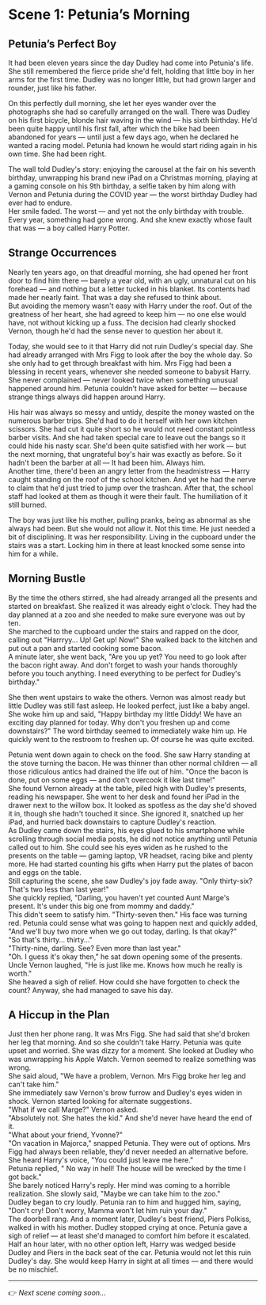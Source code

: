 # Scene 1: Petunia’s Morning

## Petunia’s Perfect Boy

It had been eleven years since the day Dudley had come into Petunia's life. She still remembered the fierce pride she'd felt, holding that little boy in her arms for the first time. Dudley was no longer little, but had grown larger and rounder, just like his father.

On this perfectly dull morning, she let her eyes wander over the photographs she had so carefully arranged on the wall. There was Dudley on his first bicycle, blonde hair waving in the wind — his sixth birthday. He'd been quite happy until his first fall, after which the bike had been abandoned for years — until just a few days ago, when he declared he wanted a racing model. Petunia had known he would start riding again in his own time. She had been right.

The wall told Dudley's story: enjoying the carousel at the fair on his seventh birthday, unwrapping his brand new iPad on a Christmas morning, playing at a gaming console on his 9th birthday, a selfie taken by him along with Vernon and Petunia during the COVID year — the worst birthday Dudley had ever had to endure.  
Her smile faded. The worst — and yet not the only birthday with trouble. Every year, something had gone wrong. And she knew exactly whose fault that was — a boy called Harry Potter.

## Strange Occurrences

Nearly ten years ago, on that dreadful morning, she had opened her front door to find him there — barely a year old, with an ugly, unnatural cut on his forehead — and nothing but a letter tucked in his blanket. Its contents had made her nearly faint. That was a day she refused to think about.  
But avoiding the memory wasn't easy with Harry under the roof. Out of the greatness of her heart, she had agreed to keep him — no one else would have, not without kicking up a fuss. The decision had clearly shocked Vernon, though he'd had the sense never to question her about it.

Today, she would see to it that Harry did not ruin Dudley's special day. She had already arranged with Mrs Figg to look after the boy the whole day. So she only had to get through breakfast with him. Mrs Figg had been a blessing in recent years, whenever she needed someone to babysit Harry. She never complained — never looked twice when something unusual happened around him. Petunia couldn't have asked for better — because strange things always did happen around Harry.

His hair was always so messy and untidy, despite the money wasted on the numerous barber trips. She'd had to do it herself with her own kitchen scissors. She had cut it quite short so he would not need constant pointless barber visits. And she had taken special care to leave out the bangs so it could hide his nasty scar. She'd been quite satisfied with her work — but the next morning, that ungrateful boy's hair was exactly as before. So it hadn't been the barber at all — It had been him. Always him.  
Another time, there'd been an angry letter from the headmistress — Harry caught standing on the roof of the school kitchen. And yet he had the nerve to claim that he'd just tried to jump over the trashcan. After that, the school staff had looked at them as though it were their fault. The humiliation of it still burned.

The boy was just like his mother, pulling pranks, being as abnormal as she always had been. But she would not allow it. Not this time. He just needed a bit of disciplining. It was her responsibility. Living in the cupboard under the stairs was a start. Locking him in there at least knocked some sense into him for a while.

## Morning Bustle

By the time the others stirred, she had already arranged all the presents and started on breakfast. She realized it was already eight o'clock. They had the day planned at a zoo and she needed to make sure everyone was out by ten.  
She marched to the cupboard under the stairs and rapped on the door, calling out "Harrryy... Up! Get up! Now!" She walked back to the kitchen and put out a pan and started cooking some bacon.  
A minute later, she went back, "Are you up yet? You need to go look after the bacon right away. And don't forget to wash your hands thoroughly before you touch anything. I need everything to be perfect for Dudley's birthday."

She then went upstairs to wake the others. Vernon was almost ready but little Dudley was still fast asleep. He looked perfect, just like a baby angel. She woke him up and said, "Happy birthday my little Diddy! We have an exciting day planned for today. Why don't you freshen up and come downstairs?" The word birthday seemed to immediately wake him up. He quickly went to the restroom to freshen up. Of course he was quite excited.

Petunia went down again to check on the food. She saw Harry standing at the stove turning the bacon. He was thinner than other normal children — all those ridiculous antics had drained the life out of him. "Once the bacon is done, put on some eggs — and don't overcook it like last time!"  
She found Vernon already at the table, piled high with Dudley's presents, reading his newspaper. She went to her desk and found her iPad in the drawer next to the willow box. It looked as spotless as the day she'd shoved it in, though she hadn't touched it since. She ignored it, snatched up her iPad, and hurried back downstairs to capture Dudley's reaction.  
As Dudley came down the stairs, his eyes glued to his smartphone while scrolling through social media posts, he did not notice anything until Petunia called out to him. She could see his eyes widen as he rushed to the presents on the table — gaming laptop, VR headset, racing bike and plenty more. He had started counting his gifts when Harry put the plates of bacon and eggs on the table.  
Still capturing the scene, she saw Dudley's joy fade away. "Only thirty-six? That's two less than last year!"  
She quickly replied, "Darling, you haven't yet counted Aunt Marge's present. It's under this big one from mommy and daddy."  
This didn't seem to satisfy him. "Thirty-seven then." His face was turning red. Petunia could sense what was going to happen next and quickly added, "And we'll buy two more when we go out today, darling. Is that okay?"  
"So that's thirty... thirty..."  
"Thirty-nine, darling. See? Even more than last year."  
"Oh. I guess it's okay then," he sat down opening some of the presents.  
Uncle Vernon laughed, "He is just like me. Knows how much he really is worth."  
She heaved a sigh of relief. How could she have forgotten to check the count? Anyway, she had managed to save his day.

## A Hiccup in the Plan

Just then her phone rang. It was Mrs Figg. She had said that she'd broken her leg that morning. And so she couldn't take Harry. Petunia was quite upset and worried. She was dizzy for a moment. She looked at Dudley who was unwrapping his Apple Watch. Vernon seemed to realize something was wrong.  
She said aloud, "We have a problem, Vernon. Mrs Figg broke her leg and can't take him."  
She immediately saw Vernon's brow furrow and Dudley's eyes widen in shock. Vernon started looking for alternate suggestions.  
"What if we call Marge?" Vernon asked.  
"Absolutely not. She hates the kid." And she'd never have heard the end of it.  
"What about your friend, Yvonne?"  
"On vacation in Majorca," snapped Petunia. They were out of options. Mrs Figg had always been reliable, they'd never needed an alternative before.  
She heard Harry's voice, "You could just leave me here."  
Petunia replied, " No way in hell! The house will be wrecked by the time I got back."  
She barely noticed Harry's reply. Her mind was coming to a horrible realization. She slowly said, "Maybe we can take him to the zoo."  
Dudley began to cry loudly. Petunia ran to him and hugged him, saying, "Don't cry! Don't worry, Mamma won't let him ruin your day."  
The doorbell rang. And a moment later, Dudley's best friend, Piers Polkiss, walked in with his mother. Dudley stopped crying at once. Petunia gave a sigh of relief — at least she'd managed to comfort him before it escalated.  
Half an hour later, with no other option left, Harry was wedged beside Dudley and Piers in the back seat of the car. Petunia would not let this ruin Dudley's day. She would keep Harry in sight at all times — and there would be no mischief.

---

👉 _Next scene coming soon..._
